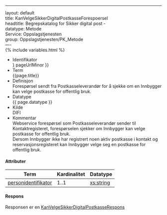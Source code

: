 -----

layout: default  
title: KanVelgeSikkerDigitalPostkasseForespoersel  
headtitle: Begrepskatalog for Sikker digital post -  
datatype: Metode  
Service: Oppslagstjenesten  
group: Oppslagstjenesten/PK\_Metode  
—-  
{% include variables.html %}

  - Identifikator  
    <span style="{ pageUrlMinor ;">[}]({{)</span> pageUrlMinor }}
  - Term  
    {{page.title}}
  - Definisjon  
    Forespørsel sendt fra Postkasseleverandør for å sjekke om en
    Innbygger kan velge postkasse for offentlig bruk.
  - Datatype  
    {{ page.datatype }}
  - Kilde  
    DIFI
  - Kommentar  
    Webservice forespørsel som Postkasseleverandør sender til
    Kontaktregisteret, forespørselen sjekker om Innbygger kan velge
    postkasse for offentlig bruk.  
    Dersom Innbygger ikke har registrert noen aktiv postkasse i kontakt
    og reservasjonsregisteret kan Innbygger velge seg en postkasse for
    offentlig bruk.

#### Attributer

| Term                                               | Kardinalitet | Datatype                                              |
| -------------------------------------------------- | ------------ | ----------------------------------------------------- |
| [personidentifikator](/Felles/personidentifikator) | 1..1         | [xs:string](http://www.w3.org/TR/xmlschema-2/#string) |

#### Respons

Responsen er en
[KanVelgeSikkerDigitalPostkasseRespons](KanVelgeSikkerDigitalPostkasseRespons)
